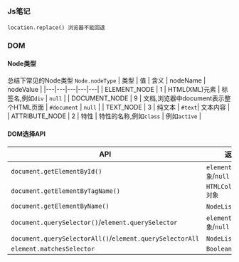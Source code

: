 ### Js笔记
```
location.replace() 浏览器不能回退
```
### DOM
#### Node类型
总结下常见的Node类型
`Node.nodeType`
| 类型  |  值 | 含义 |  nodeName | nodeValue |
|---|---|---|---|---|
| ELEMENT_NODE  |  1 |  HTML(XML)元素 | 标签名,例如`div` | `null` |
| DOCUMENT_NODE  |  9 |  文档,浏览器中document表示整个HTML页面 | `#document` | `null` |
| TEXT_NODE  |  3 |  纯文本 | `#text`|  文本内容 |
| ATTRIBUTE_NODE  |  2 |  特性 | 特性的名称,例如`class` |  例如`active` |

#### DOM选择API
|  API |  返回 |
|---|---|
| `document.getElementById()`  |  `element对象`/`null` |
| `document.getElementByTagName()`  |  `HTMLCollection对象` |
| `document.getElementByName()`  |  `NodeList对象` |
| `document.querySelector()`/`element.querySelector`  |  `element对象`/`null` |
| `document.querySelectorAll()`/`element.querySelectorAll`  |  `NodeList对象` |
| `element.matchesSelector`  |  `Boolean` |





